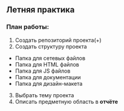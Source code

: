 ## Летняя практика

### План работы:

1. Создать репозиторий проекта(+)
2. Создать структуру проекта
  * Папка для сетевых файлов
  * Папка для HTML файлов
  * Папка для JS файлов
  * Папка для документации
  * Папка для дизайн-макета
3. Выбрать тему проекта
4. Описать предметную область в **отчёте**
